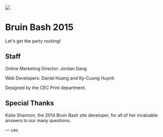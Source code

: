 ![](http://campuseventsblog.com/wp-content/uploads/2013/09/tranparent_logo1.png)

# Bruin Bash 2015

Let's get the party rocking!


## Staff

Online Marketing Director: Jordan Dang

Web Developers: Daniel Huang and Ky-Cuong Huynh

Designed by the CEC Print department. 


## Special Thanks

Katie Shannon, the 2014 Bruin Bash site developer, 
for all of her invaluable answers to our many questions. 


— cec
